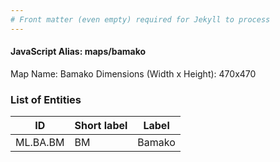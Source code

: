 ```yaml
---
# Front matter (even empty) required for Jekyll to process
---
```


#### JavaScript Alias: maps/bamako

Map Name: Bamako
Dimensions (Width x Height): 470x470

### List of Entities

| ID       | Short label | Label  |
| -------- | ----------- | ------ |
| ML.BA.BM | BM          | Bamako |
